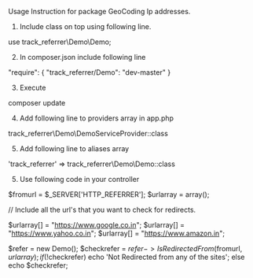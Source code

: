 Usage Instruction for package GeoCoding Ip addresses.

1. Include class on top using following line.

use track_referrer\Demo\Demo;

2. In composer.json include following line

"require": {
     "track_referrer/Demo": "dev-master"
}

3. Execute

composer update

4. Add following line to providers array in app.php

track_referrer\Demo\DemoServiceProvider::class

5. Add following line to aliases array

'track_referrer' => track_referrer\Demo\Demo::class

5. Use following code in your controller

$fromurl = $_SERVER['HTTP_REFERRER'];
$urlarray = array();

// Include all the url's that you want to check for redirects.

$urlarray[] = "https://www.google.co.in";
$urlarray[] = "https://www.yahoo.co.in";
$urlarray[] = "https://www.amazon.in";

$refer = new Demo();
$checkrefer = $refer->IsRedirectedFrom($fromurl, $urlarray);
if(!$checkrefer)
  echo 'Not Redirected from any of the sites';
else
  echo $checkrefer;
